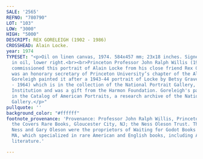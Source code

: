 ```yaml
---
SALE: '2565'
REFNO: "780790"
LOT: "103"
LOW: "3000"
HIGH: "5000"
DESCRIPT: REX GORELEIGH (1902 - 1986)
CROSSHEAD: Alain Locke.
year: 1974
TYPESET: "<p>Oil on linen canvas, 1974. 584x457 mm; 23x18 inches. Signed and dated
  in oil, lower right.<br><br>Princeton Professor John Ralph Willis (1938 - 2007)
  commissioned this portrait of Alain Locke from his close friend Rex Goreleigh. Willis
  was an honorary secretary of Princeton University’s chapter of the Alain Locke Society.
  Goreleigh painted it after a 1943-44 portrait of Locke by Betsy Graves Reyneau (1888
  - 1964) which is in the collection of the National Portrait Gallery, Smithsonian
  Institution and was a gift from the Harmon Foundation. Goreleigh's painting is recorded
  in the Catalog of American Portraits, a research archive of the National Portrait
  Gallery.</p>"
pullquote: ''
background_color: "#ffffff"
footnote_provenance: 'Provenance: Professor John Ralph Willis, Princeton, NJ; Between
  the Covers Rare Books, Gloucester City, NJ; the Ness Oleson Trust. The late Frannie
  Ness and Gary Oleson were the proprietors of Waiting for Godot Books of Hadley,
  MA, which specialized in rare American and English books, including African American
  literature.'

---
```

